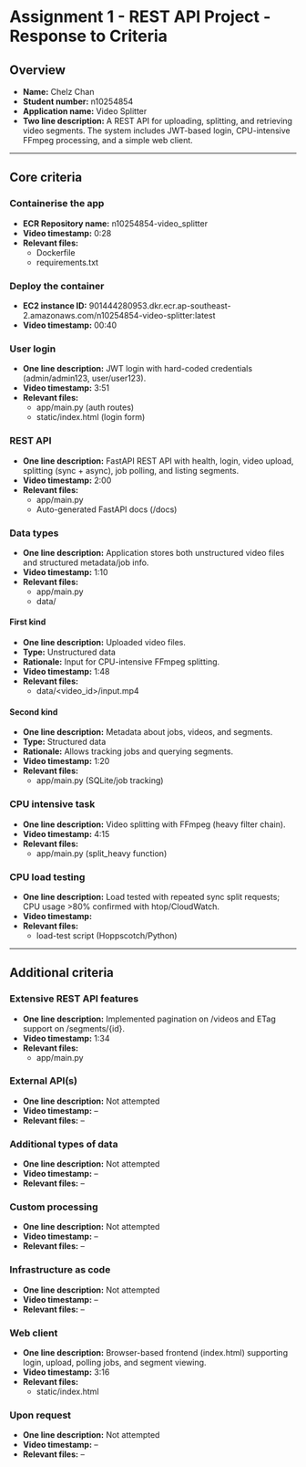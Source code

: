 # Assignment 1 - REST API Project - Response to Criteria

## Overview
- **Name:** Chelz Chan  
- **Student number:** n10254854  
- **Application name:** Video Splitter  
- **Two line description:** A REST API for uploading, splitting, and retrieving video segments. The system includes JWT-based login, CPU-intensive FFmpeg processing, and a simple web client.

---

## Core criteria

### Containerise the app
- **ECR Repository name:** n10254854-video_splitter  
- **Video timestamp:** 0:28
- **Relevant files:**  
  - Dockerfile  
  - requirements.txt  

### Deploy the container
- **EC2 instance ID:** 901444280953.dkr.ecr.ap-southeast-2.amazonaws.com/n10254854-video-splitter:latest
- **Video timestamp:** 00:40

### User login
- **One line description:** JWT login with hard-coded credentials (admin/admin123, user/user123).  
- **Video timestamp:** 3:51
- **Relevant files:**  
  - app/main.py (auth routes)  
  - static/index.html (login form)  

### REST API
- **One line description:** FastAPI REST API with health, login, video upload, splitting (sync + async), job polling, and listing segments.  
- **Video timestamp:** 2:00
- **Relevant files:**  
  - app/main.py  
  - Auto-generated FastAPI docs (/docs)  

### Data types
- **One line description:** Application stores both unstructured video files and structured metadata/job info.  
- **Video timestamp:** 1:10
- **Relevant files:**  
  - app/main.py  
  - data/  

#### First kind
- **One line description:** Uploaded video files.  
- **Type:** Unstructured data  
- **Rationale:** Input for CPU-intensive FFmpeg splitting.  
- **Video timestamp:** 1:48 
- **Relevant files:**  
  - data/<video_id>/input.mp4  

#### Second kind
- **One line description:** Metadata about jobs, videos, and segments.  
- **Type:** Structured data  
- **Rationale:** Allows tracking jobs and querying segments.  
- **Video timestamp:** 1:20 
- **Relevant files:**  
  - app/main.py (SQLite/job tracking)  

### CPU intensive task
- **One line description:** Video splitting with FFmpeg (heavy filter chain).  
- **Video timestamp:** 4:15
- **Relevant files:**  
  - app/main.py (split_heavy function)  

### CPU load testing
- **One line description:** Load tested with repeated sync split requests; CPU usage >80% confirmed with htop/CloudWatch.  
- **Video timestamp:**   
- **Relevant files:**  
  - load-test script (Hoppscotch/Python)  

---

## Additional criteria

### Extensive REST API features
- **One line description:** Implemented pagination on /videos and ETag support on /segments/{id}.  
- **Video timestamp:** 1:34 
- **Relevant files:**  
  - app/main.py  

### External API(s)
- **One line description:** Not attempted  
- **Video timestamp:** –  
- **Relevant files:** –  

### Additional types of data
- **One line description:** Not attempted  
- **Video timestamp:** –  
- **Relevant files:** –  

### Custom processing
- **One line description:** Not attempted  
- **Video timestamp:** –  
- **Relevant files:** –  

### Infrastructure as code
- **One line description:** Not attempted  
- **Video timestamp:** –  
- **Relevant files:** –  

### Web client
- **One line description:** Browser-based frontend (index.html) supporting login, upload, polling jobs, and segment viewing.  
- **Video timestamp:** 3:16
- **Relevant files:**  
  - static/index.html  

### Upon request
- **One line description:** Not attempted  
- **Video timestamp:** –  
- **Relevant files:** –  

